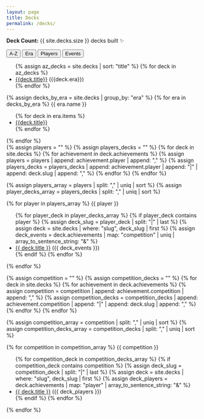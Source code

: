 ```yaml
---
layout: page
title: Decks
permalink: /decks/
---
```


**Deck Count:** {{ site.decks.size }} decks built ✨

<nav>
  <div class="nav nav-tabs mb-3" id="nav-tab" role="tablist">
    <button class="nav-link active" id="nav-az-tab" data-bs-toggle="tab" data-bs-target="#nav-az" type="button" role="tab" aria-controls="nav-az" aria-selected="true">A-Z</button>
    <button class="nav-link" id="nav-era-tab" data-bs-toggle="tab" data-bs-target="#nav-era" type="button" role="tab" aria-controls="nav-era" aria-selected="false">Era</button>
    <button class="nav-link" id="nav-player-tab" data-bs-toggle="tab" data-bs-target="#nav-player" type="button" role="tab" aria-controls="nav-player" aria-selected="false">Players</button>
    <button class="nav-link" id="nav-events-tab" data-bs-toggle="tab" data-bs-target="#nav-events" type="button" role="tab" aria-controls="nav-events" aria-selected="false">Events</button>
  </div>
</nav>
<div class="tab-content" id="nav-tabContent">
  <div class="tab-pane fade show active" id="nav-az" role="tabpanel" aria-labelledby="nav-az-tab">
    <ul>
    {% assign az_decks = site.decks | sort: "title" %}
    {% for deck in az_decks %}
      <li class="mb-1"><a href="{{ deck.url | relative_url}}">{{deck.title}}</a> <span class="align-middle smol">({{deck.era}})</span></li>
    {% endfor %}
    </ul>
  </div>
  <div class="tab-pane fade" id="nav-era" role="tabpanel" aria-labelledby="nav-era-tab">
    {% assign decks_by_era = site.decks | group_by: "era" %}
    {% for era in decks_by_era %}
      <span class="fs-5 mb-1">{{ era.name }}</span>
      <ul>
      {% for deck in era.items %}
        <li class="mb-1"><a href="{{ deck.url | relative_url}}">{{deck.title}}</a></li>
      {% endfor %}
      </ul>
    {% endfor %}
  </div>
  <div class="tab-pane fade" id="nav-player" role="tabpanel" aria-labelledby="nav-player-tab">
  {% assign players = "" %}
  {% assign players_decks = "" %}
  {% for deck in site.decks %}
    {% for achievement in deck.achievements %}
      {% assign players = players | append: achievement.player | append: "," %}
      {% assign players_decks = players_decks | append: achievement.player | append: "|" | append: deck.slug | append: "," %}
    {% endfor %}
  {% endfor %}

  {% assign players_array = players | split: "," | uniq | sort %}
  {% assign player_decks_array = players_decks | split: "," | uniq | sort %}

  {% for player in players_array %}
  <span class="fs-5 mb-1">{{ player }}</span>
    <ul>
    {% for player_deck in player_decks_array %}
      {% if player_deck contains player %}
        {% assign deck_slug = player_deck | split: "|" | last %}
        {% assign deck = site.decks | where: "slug", deck_slug | first %}
        {% assign deck_events = deck.achievements | map: "competition" | uniq | array_to_sentence_string: "&" %}
          <li class="mb-1"><a href="{{ deck.url | relative_url}}">{{ deck.title }}</a> <span class="align-middle smol">({{ deck_events }})</span></li>
      {% endif %}
    {% endfor %}
    </ul>
  {% endfor %}
  </div>
  <div class="tab-pane fade" id="nav-events" role="tabpanel" aria-labelledby="nav-events-tab">
  {% assign competition = "" %}
  {% assign competition_decks = "" %}
  {% for deck in site.decks %}
    {% for achievement in deck.achievements %}
      {% assign competition = competition | append: achievement.competition | append: "," %}
      {% assign competition_decks = competition_decks | append: achievement.competition | append: "|" | append: deck.slug | append: "," %}
    {% endfor %}
  {% endfor %}

  {% assign competition_array = competition | split: "," | uniq | sort %}
  {% assign competition_decks_array = competition_decks | split: "," | uniq | sort %}

  {% for competition in competition_array %}
  <span class="fs-5 mb-1">{{ competition }}</span>
    <ul>
    {% for competition_deck in competition_decks_array %}
      {% if competition_deck contains competition %}
        {% assign deck_slug = competition_deck | split: "|" | last %}
        {% assign deck = site.decks | where: "slug", deck_slug | first %}
        {% assign deck_players = deck.achievements | map: "player" | array_to_sentence_string: "&" %}
          <li class="mb-1"><a href="{{ deck.url | relative_url}}">{{ deck.title }}</a> <span class="align-middle smol">({{ deck_players }})</span></li>
      {% endif %}
    {% endfor %}
    </ul>
  {% endfor %}
  </div>
</div>
